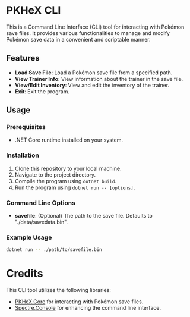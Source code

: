# PKHeX CLI

This is a Command Line Interface (CLI) tool for interacting with Pokémon save files. It provides various functionalities to manage and modify Pokémon save data in a convenient and scriptable manner.

## Features

- **Load Save File**: Load a Pokémon save file from a specified path.
- **View Trainer Info**: View information about the trainer in the save file.
- **View/Edit Inventory**: View and edit the inventory of the trainer.
- **Exit**: Exit the program.

## Usage

### Prerequisites

- .NET Core runtime installed on your system.

### Installation

1. Clone this repository to your local machine.
2. Navigate to the project directory.
3. Compile the program using `dotnet build`.
4. Run the program using `dotnet run -- [options]`.

### Command Line Options

- **savefile**: (Optional) The path to the save file. Defaults to "./data/savedata.bin".

### Example Usage

```bash
dotnet run -- ./path/to/savefile.bin
```

# Credits

This CLI tool utilizes the following libraries:

* [PKHeX.Core](https://github.com/kwsch/PKHeX/tree/master) for interacting with Pokémon save files.
* [Spectre.Console](https://github.com/spectreconsole/spectre.console) for enhancing the command line interface.